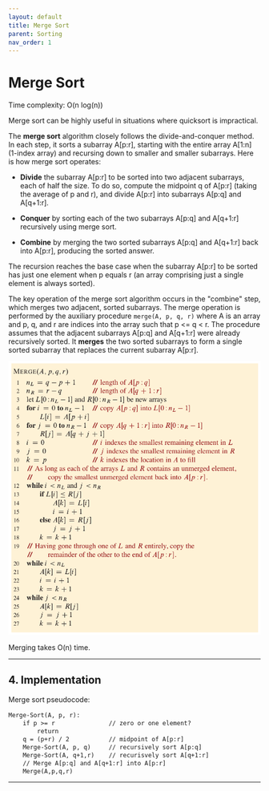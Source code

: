 ```yaml
---
layout: default
title: Merge Sort
parent: Sorting
nav_order: 1
---
```


# Merge Sort

Time complexity: O(n log(n))

Merge sort can be highly useful in situations where quicksort is impractical.

The **merge sort** algorithm closely follows the divide-and-conquer method. In each step, it sorts a subarray A[p:r], starting with the entire array A[1:n] (1-index array) and recursing down to smaller and smaller subarrays. Here is how merge sort operates:

* **Divide** the subarray A[p:r] to be sorted into two adjacent subarrays, each of half the size. To do so, compute the midpoint q of A[p:r] (taking the average of p and r), and divide A[p:r] into subarrays A[p:q] and A[q+1:r].

* **Conquer** by sorting each of the two subarrays A[p:q] and A[q+1:r] recursively using merge sort.

* **Combine** by merging the two sorted subarrays A[p:q] and A[q+1:r] back into A[p:r], producing the sorted answer.

The recursion reaches the base case when the subarray A[p:r] to be sorted has just one element when p equals r (an array comprising just a single element is always sorted).

The key operation of the merge sort algorithm occurs in the "combine" step, which merges two adjacent, sorted subarrays. The merge operation is performed by the auxiliary procedure `merge(A, p, q, r)` where A is an array and p, q, and r are indices into the array such that p <= q < r. The procedure assumes that the adjacent subarrays A[p:q] and A[q+1:r] were already recursively sorted. It **merges** the two sorted subarrays to form a single sorted subarray that replaces the current subarray A[p:r].

![merge_sort](../../../assets/img/merge_sort.png)

Merging takes O(n) time.

---

## **4. Implementation**

Merge sort pseudocode:

```
Merge-Sort(A, p, r):
    if p >= r               // zero or one element?
        return
    q = (p+r) / 2           // midpoint of A[p:r]
    Merge-Sort(A, p, q)     // recursively sort A[p:q]
    Merge-Sort(A, q+1,r)    // recurisvely sort A[q+1:r]
    // Merge A[p:q] and A[q+1:r] into A[p:r]
    Merge(A,p,q,r)
```

---
